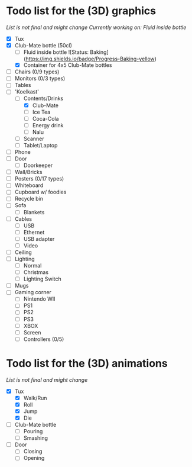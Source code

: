 # Todo list for the (3D) graphics
*List is not final and might change*
*Currently working on: Fluid inside bottle*
 - [x] Tux
 - [x] Club-Mate bottle (50cl)
   - [ ] Fluid inside bottle ![Status: Baking] (https://img.shields.io/badge/Progress-Baking-yellow)
   - [x] Container for 4x5 Club-Mate bottles
 - [ ] Chairs (0/9 types)
 - [ ] Monitors (0/3 types)
 - [ ] Tables
 - [ ] 'Koelkast'
   - [ ] Contents/Drinks
     - [x] Club-Mate
     - [ ] Ice Tea
     - [ ] Coca-Cola
     - [ ] Energy drink
     - [ ] Nalu
   - [ ] Scanner
   - [ ] Tablet/Laptop
 - [ ] Phone
 - [ ] Door
   - [ ] Doorkeeper
 - [ ] Wall/Bricks
 - [ ] Posters (0/17 types)
 - [ ] Whiteboard
 - [ ] Cupboard w/ foodies
 - [ ] Recycle bin
 - [ ] Sofa
   - [ ] Blankets
 - [ ] Cables
   - [ ] USB
   - [ ] Ethernet
   - [ ] USB adapter
   - [ ] Video
 - [ ] Ceiling
 - [ ] Lighting
   - [ ] Normal
   - [ ] Christmas
   - [ ] Lighting Switch
 - [ ] Mugs
 - [ ] Gaming corner
   - [ ] Nintendo WII
   - [ ] PS1
   - [ ] PS2
   - [ ] PS3
   - [ ] XBOX
   - [ ] Screen
   - [ ] Controllers (0/5)

# Todo list for the (3D) animations
*List is not final and might change*
 - [x] Tux
   - [x] Walk/Run
   - [x] Roll
   - [x] Jump
   - [x] Die
 - [ ] Club-Mate bottle
   - [ ] Pouring
   - [ ] Smashing
 - [ ] Door
   - [ ] Closing
   - [ ] Opening

